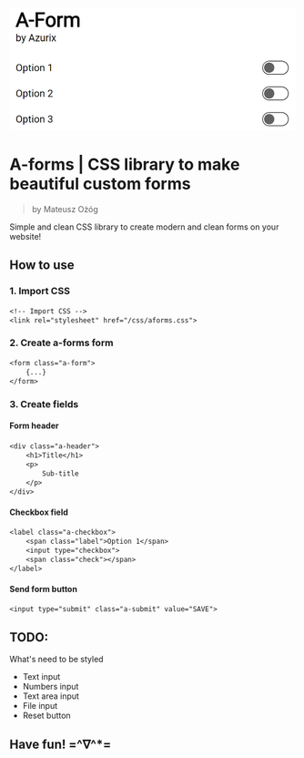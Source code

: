 ![Preview of a-forms by Mateusz Ożóg](https://raw.githubusercontent.com/Azurixa/A-forms/master/preview.png)

# A-forms | CSS library to make beautiful custom forms
>by Mateusz Ożóg

Simple and clean CSS library to create modern and clean forms on your website!

## How to use

### 1. Import CSS

```
<!-- Import CSS -->
<link rel="stylesheet" href="/css/aforms.css">
```

### 2. Create **a-forms** form

```
<form class="a-form">
    {...}
</form>
```

### 3. Create fields

#### Form header

```
<div class="a-header">
    <h1>Title</h1>
    <p>
        Sub-title
    </p>
</div>
```

#### Checkbox field

```
<label class="a-checkbox">
    <span class="label">Option 1</span>
    <input type="checkbox">
    <span class="check"></span>
</label>
```

#### Send form button

```
<input type="submit" class="a-submit" value="SAVE">
```

## TODO:

What's need to be styled

- Text input 
- Numbers input
- Text area input
- File input
- Reset button

## Have fun! =^∇^*=